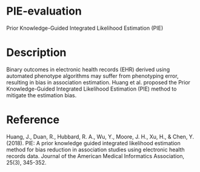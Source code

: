 # PIE-evaluation
Prior Knowledge-Guided Integrated Likelihood Estimation (PIE)

# Description
Binary outcomes in electronic health records (EHR) derived using automated phenotype algorithms may suffer from phenotyping error, resulting in bias in association estimation. Huang et al. proposed the Prior Knowledge-Guided Integrated Likelihood Estimation (PIE) method to mitigate the estimation bias. 

# Reference
Huang, J., Duan, R., Hubbard, R. A., Wu, Y., Moore, J. H., Xu, H., & Chen, Y. (2018). PIE: A prior knowledge guided integrated likelihood estimation method for bias reduction in association studies using electronic health records data. Journal of the American Medical Informatics Association, 25(3), 345-352. 
